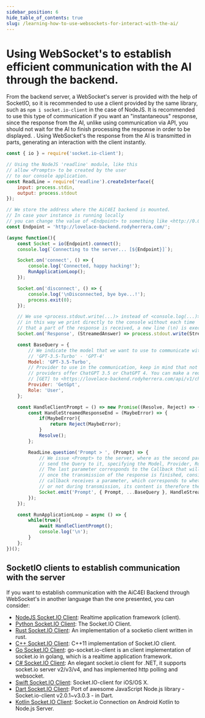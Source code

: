 ```yaml
---
sidebar_position: 6
hide_table_of_contents: true
slug: /learning-how-to-use-websockets-for-interact-with-the-ai/
---
```


# Using WebSocket's to establish efficient communication with the AI ​​through the backend.
From the backend server, a WebSocket's server is provided with the help of SocketIO, so it is recommended to use a client provided by the same library, such as `npm i socket.io-client` in the case of NodeJS. It is recommended to use this type of communication if you want an "instantaneous" response, since the response from the AI, unlike using communication via API, you should not wait for the AI ​​to finish processing the response in order to be displayed. . Using WebSocket's the response from the AI ​​is transmitted in parts, generating an interaction with the client instantly.

```javascript
const { io } = require('socket.io-client');

// Using the NodeJS 'readline' module, like this
// allow <Prompts> to be created by the user
// to our console application.
const ReadLine = require('readline').createInterface({
    input: process.stdin,
    output: process.stdout
});

// We store the address where the AiC4EI backend is mounted.
// In case your instance is running locally
// you can change the value of <Endpoint> to something like <http://0.0.0.0:3334>.
const Endpoint = 'http://lovelace-backend.rodyherrera.com/';

(async function(){
    const Socket = io(Endpoint).connect();
    console.log(`Connecting to the server... [${Endpoint}]`);

    Socket.on('connect', () => {
        console.log('Connected, happy hacking!');
        RunApplicationLoop();
    });

    Socket.on('disconnect', () => {
        console.log('\nDisconnected, bye bye...!');
        process.exit(0);
    });

    // We use <process.stdout.write(...)> instead of <console.log(...)> because
    // in this way we print directly to the console without each time
    // that a part of the response is received, a new line (\n) is executed.
    Socket.on('Response', (StreamedAnswer) => process.stdout.write(StreamedAnswer));

    const BaseQuery = {
        // We indicate the model that we want to use to communicate with the AI
        // 'GPT-3.5-Turbo' - 'GPT-4'
        Model: 'GPT-3.5-Turbo',
        // Provider to use in the communication, keep in mind that not all
        // providers offer ChatGPT 3.5 or ChatGPT 4. You can make a request
        // [GET] to <https://lovelace-backend.rodyherrera.com/api/v1/chat/providers/>
        Provider: 'GetGpt',
        Role: 'User',
    };

    const HandleClientPrompt = () => new Promise((Resolve, Reject) => {
        const HandleStreamedResponseEnd = (MaybeError) => {
            if(MaybeError){
                return Reject(MaybeError);
            }
            Resolve();
        };

        ReadLine.question('Prompt > ', (Prompt) => {
            // We issue <Prompt> to the server, where as the second parameter
            // send the Query to it, specifying the Model, Provider, Role and Prompt.
            // The last parameter corresponds to the Callback that will be called
            // once the transmission of the response is finished, consider that this
            // callback receives a parameter, which corresponds to whether there is an error
            // or not during transmission, its content is therefore the error.
            Socket.emit('Prompt', { Prompt, ...BaseQuery }, HandleStreamedResponseEnd);
        });
    });

    const RunApplicationLoop = async () => {
        while(true){
            await HandleClientPrompt();
            console.log('\n');
        }
    };
})();
```

## SocketIO clients to establish communication with the server

If you want to establish communication with the AiC4EI Backend through WebSocket's in another language than the one presented, you can consider:
- [NodeJS Socket.IO Client](https://www.npmjs.com/package/socket.io-client): Realtime application framework (client).
- [Python Socket.IO Client](https://python-socketio.readthedocs.io/en/latest/client.html): The Socket.IO Client.
- [Rust Socket.IO Client](https://crates.io/crates/rust_socketio): An implementation of a socketio client written in rust.
- [C++ Socket.IO Client](https://github.com/socketio/socket.io-client-cpp): C++11 implementation of Socket.IO client.
- [Go Socket.IO Client](https://github.com/hesh915/go-socket.io-client): go-socket.io-client is an client implementation of socket.io in golang, which is a realtime application framework.
- [C# Socket.IO Client](https://github.com/doghappy/socket.io-client-csharp): An elegant socket.io client for .NET, it supports socket.io server v2/v3/v4, and has implemented http polling and websocket.
- [Swift Socket.IO Client](https://github.com/socketio/socket.io-client-swift): Socket.IO-client for iOS/OS X.
- [Dart Socket.IO Client](https://pub.dev/packages/socket_io_client): Port of awesome JavaScript Node.js library - Socket.io-client v2.0.1~v3.0.3 - in Dart.
- [Kotlin Socket.IO Client](https://medium.com/@thushenarriyam/socket-io-connection-on-android-kotlin-to-node-js-server-71b218c160c9): Socket.io Connection on Android Kotlin to Node.js Server.